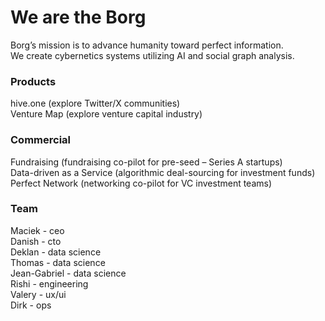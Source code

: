 # We are the Borg
Borg’s mission is to advance humanity toward perfect information.     
We create cybernetics systems utilizing AI and social graph analysis.     

### Products
hive.one (explore Twitter/X communities)     
Venture Map (explore venture capital industry)     

### Commercial
Fundraising (fundraising co-pilot for pre-seed – Series A startups)     
Data-driven as a Service (algorithmic deal-sourcing for investment funds)     
Perfect Network (networking co-pilot for VC investment teams)     

### Team
Maciek - ceo     
Danish - cto     
Deklan - data science     
Thomas - data science     
Jean-Gabriel - data science     
Rishi - engineering     
Valery - ux/ui     
Dirk - ops     
